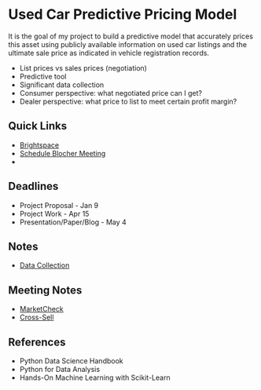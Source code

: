 # Used Car Predictive Pricing Model

It is the goal of my project to build a predictive model that accurately prices this asset using publicly available information on used car listings and the ultimate sale price as indicated in vehicle registration records.

- List prices vs sales prices (negotiation)
- Predictive tool
- Significant data collection
- Consumer perspective: what negotiated price can I get?
- Dealer perspective: what price to list to meet certain profit margin?

## Quick Links
- [Brightspace](https://brightspace.vanderbilt.edu/d2l/home/396809)
- [Schedule Blocher Meeting](https://calendly.com/jesse-blocher/)
- []()

## Deadlines
- Project Proposal - Jan 9
- Project Work - Apr 15
- Presentation/Paper/Blog - May 4

## Notes
- [Data Collection](data_collection.md)

## Meeting Notes
- [MarketCheck](market_check.md)
- [Cross-Sell](cross_sell.md)

## References
- Python Data Science Handbook
- Python for Data Analysis
- Hands-On Machine Learning with Scikit-Learn
